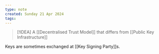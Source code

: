 ```yaml
---
type: note
created: Sunday 21 Apr 2024
tags: 
---
```

> [!IDEA]
> A [[Decentralised Trust Model]] that differs from [[Public Key Infrastructure]] 

Keys are sometimes exchanged at [[Key Signing Party]]s.